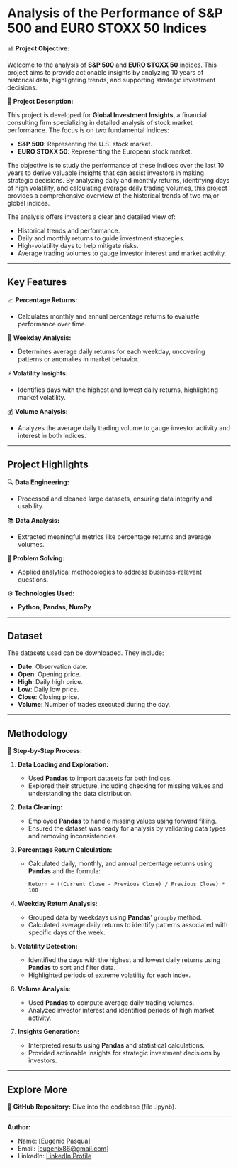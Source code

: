 # Analysis of the Performance of S&P 500 and EURO STOXX 50 Indices

📊 **Project Objective:**

Welcome to the analysis of **S&P 500** and **EURO STOXX 50** indices. This project aims to provide actionable insights by analyzing 10 years of historical data, highlighting trends, and supporting strategic investment decisions.

💼 **Project Description:**

This project is developed for **Global Investment Insights**, a financial consulting firm specializing in detailed analysis of stock market performance. The focus is on two fundamental indices:

- **S&P 500**: Representing the U.S. stock market.
- **EURO STOXX 50**: Representing the European stock market.

The objective is to study the performance of these indices over the last 10 years to derive valuable insights that can assist investors in making strategic decisions. By analyzing daily and monthly returns, identifying days of high volatility, and calculating average daily trading volumes, this project provides a comprehensive overview of the historical trends of two major global indices.

The analysis offers investors a clear and detailed view of:
- Historical trends and performance.
- Daily and monthly returns to guide investment strategies.
- High-volatility days to help mitigate risks.
- Average trading volumes to gauge investor interest and market activity.

---

## Key Features

📈 **Percentage Returns:**
  - Calculates monthly and annual percentage returns to evaluate performance over time.

📅 **Weekday Analysis:**
  - Determines average daily returns for each weekday, uncovering patterns or anomalies in market behavior.

⚡ **Volatility Insights:**
  - Identifies days with the highest and lowest daily returns, highlighting market volatility.

💰 **Volume Analysis:**
  - Analyzes the average daily trading volume to gauge investor activity and interest in both indices.

---

## Project Highlights

🔍 **Data Engineering:**
  - Processed and cleaned large datasets, ensuring data integrity and usability.

📚 **Data Analysis:**
  - Extracted meaningful metrics like percentage returns and average volumes.

🧠 **Problem Solving:**
  - Applied analytical methodologies to address business-relevant questions.

⚙️ **Technologies Used:**
  - **Python**, **Pandas**, **NumPy**

---

## Dataset

The datasets used can be downloaded. They include:

- **Date**: Observation date.
- **Open**: Opening price.
- **High**: Daily high price.
- **Low**: Daily low price.
- **Close**: Closing price.
- **Volume**: Number of trades executed during the day.

---

## Methodology

🔄 **Step-by-Step Process:**

1. **Data Loading and Exploration:**
   - Used **Pandas** to import datasets for both indices.
   - Explored their structure, including checking for missing values and understanding the data distribution.

2. **Data Cleaning:**
   - Employed **Pandas** to handle missing values using forward filling.
   - Ensured the dataset was ready for analysis by validating data types and removing inconsistencies.

3. **Percentage Return Calculation:**
   - Calculated daily, monthly, and annual percentage returns using **Pandas** and the formula:
     ```
     Return = ((Current Close - Previous Close) / Previous Close) * 100
     ```

4. **Weekday Return Analysis:**
   - Grouped data by weekdays using **Pandas**' `groupby` method.
   - Calculated average daily returns to identify patterns associated with specific days of the week.

5. **Volatility Detection:**
   - Identified the days with the highest and lowest daily returns using **Pandas** to sort and filter data.
   - Highlighted periods of extreme volatility for each index.

6. **Volume Analysis:**
   - Used **Pandas** to compute average daily trading volumes.
   - Analyzed investor interest and identified periods of high market activity.

7. **Insights Generation:**
   - Interpreted results using **Pandas** and statistical calculations.
   - Provided actionable insights for strategic investment decisions by investors.

---

## Explore More

🔗 **GitHub Repository:**
Dive into the codebase (file .ipynb).

---

**Author:**
- Name: [Eugenio Pasqua]
- Email: [eugenix86@gmail.com]
- LinkedIn: [LinkedIn Profile]([https://www.linkedin.com](https://www.linkedin.com/in/genxdata58296/))
